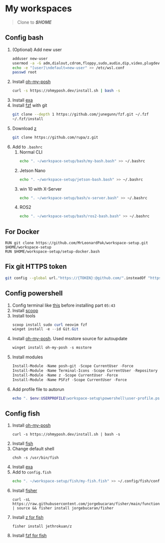 # My workspaces

> Clone to ***$HOME***

## Config bash
1. (Optional) Add new user
    ```bash
    adduser new-user
    usermod -a -G adm,dialout,cdrom,floppy,sudo,audio,dip,video,plugdev,netdev new-user
    echo -e "[user]\ndefault=new-user" >> /etc/wsl.conf
    passwd root
    ```
1. Install [oh-my-posh](https://ohmyposh.dev/docs/installation/linux)
    ```bash
    curl -s https://ohmyposh.dev/install.sh | bash -s
    ```
1. Install [exa](https://the.exa.website/)
1. Install [fzf](https://github.com/junegunn/fzf#using-linux-package-managers) with git
    ```bash
    git clone --depth 1 https://github.com/junegunn/fzf.git ~/.fzf
    ~/.fzf/install
    ```
1. Download [z](https://github.com/rupa/z)
    ```bash
    git clone https://github.com/rupa/z.git
    ```
1. Add to `.bashrc`
    1. Normal CLI
        ```bash
        echo ". ~/workspace-setup/bash/my-bash.bash" >> ~/.bashrc
        ```
    1. Jetson Nano
        ```bash
        echo ". ~/workspace-setup/jetson-bash.bash" >> ~/.bashrc
        ```
    1. win 10 with X-Server
        ```bash
        echo ". ~/workspace-setup/bash/x-server.bash" >> ~/.bashrc
        ```
    1. ROS2
        ```bash
        echo ". ~/workspace-setup/bash/ros2-bash.bash" >> ~/.bashrc
        ```

## For Docker
```docker
RUN git clone https://github.com/MrLeonardPak/workspace-setup.git $HOME/workspace-setup
RUN $HOME/workspace-setup/setup-docker.bash
```

## Fix git HTTPS token
```bash
git config --global url."https://{TOKEN}:@github.com/".insteadOf "https://github.com/"
```
## Config powershell
1. Config terminal like [this](https://youtu.be/5-aK2_WwrmM?si=2iyxmNNTKgyqiCas) before installing part `05:43`
1. Install [scoop](https://scoop.sh/#/)
1. Install tools
    ```powershell
    scoop install sudo curl neovim fzf
    winget install -e --id Git.Git
    ```
1. Install [oh-my-posh](https://ohmyposh.dev/docs/installation/windows). Used msstore source for autoupdate
    ```powershell
    winget install oh-my-posh -s msstore
    ```
1. Install modules
    ```powershell
    Install-Module -Name posh-git -Scope CurrentUser -Force
    Install-Module -Name Terminal-Icons -Scope CurrentUser -Repository PSGallery -Force
    Install-Module -Name z -Scope CurrentUser -Force
    Install-Module -Name PSFzf -Scope CurrentUser -Force
    ```
2. Add profile file to autorun
    ```powershell
    echo ". $env:USERPROFILE\workspace-setup\powershell\user-profile.ps1" >> $PROFILE.CurrentUserCurrentHost
    ```

## Config fish
1. Install [oh-my-posh](https://ohmyposh.dev/docs/installation/linux)
    ```shell
    curl -s https://ohmyposh.dev/install.sh | bash -s
    ```
1. Install [fish](https://fishshell.com/)
1. Change default shell
    ```shell
    chsh -s /usr/bin/fish
    ```
1. Install [exa](https://the.exa.website/)
1. Add to `config.fish`
    ```bash
    echo ". ~/workspace-setup/fish/my-fish.fish" >> ~/.config/fish/config.fish
    ```
1. Install [fisher](https://github.com/jorgebucaran/fisher)
    ```shell
    curl -sL https://raw.githubusercontent.com/jorgebucaran/fisher/main/functions/fisher.fish | source && fisher install jorgebucaran/fisher
    ```
1. Install [z for fish](https://github.com/jethrokuan/z)
    ```shell
    fisher install jethrokuan/z
    ```
1. Install [fzf for fish](https://github.com/PatrickF1/fzf.fish)
